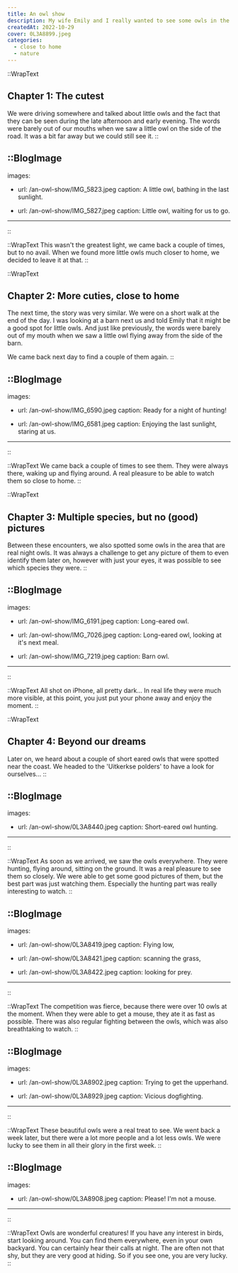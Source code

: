 ```yaml
---
title: An owl show
description: My wife Emily and I really wanted to see some owls in the area. In the spring and summer period of 2022, we were spoiled. In a short timespan, we found owls in three different places. A couple of them really close to our home.
createdAt: 2022-10-29
cover: 0L3A8899.jpeg
categories:
  - close to home
  - nature
---
```


::WrapText

<h2 class=" font-theme mb-6 text-3xl tracking-wide font-bold">Chapter 1: The cutest</h2>
We were driving somewhere and talked about little owls and the fact that they can be seen during the late afternoon and early evening. The words were barely out of our mouths when we saw a little owl on the side of the road. It was a bit far away but we could still see it.
::

<!-- prettier-ignore -->
::BlogImage
---

images:

- url: /an-owl-show/IMG_5823.jpeg
  caption: A little owl, bathing in the last sunlight.

- url: /an-owl-show/IMG_5827.jpeg
  caption: Little owl, waiting for us to go.

---

::

::WrapText
This wasn't the greatest light, we came back a couple of times, but to no avail. When we found more little owls much closer to home, we decided to leave it at that.
::

::WrapText

<h2 class=" font-theme mb-6 text-3xl tracking-wide font-bold">Chapter 2: More cuties, close to home</h2>
The next time, the story was very similar. We were on a short walk at the end of the day. I was looking at a barn next us and told Emily that it might be a good spot for little owls. And just like previously, the words were barely out of my mouth when we saw a little owl flying away from the side of the barn.

We came back next day to find a couple of them again.
::

<!-- prettier-ignore -->
::BlogImage
---

images:

- url: /an-owl-show/IMG_6590.jpeg
  caption: Ready for a night of hunting!

- url: /an-owl-show/IMG_6581.jpeg
  caption: Enjoying the last sunlight, staring at us.

---

::

::WrapText
We came back a couple of times to see them. They were always there, waking up and flying around. A real pleasure to be able to watch them so close to home.
::

::WrapText

<h2 class=" font-theme mb-6 text-3xl tracking-wide font-bold">Chapter 3: Multiple species, but no (good) pictures</h2>
Between these encounters, we also spotted some owls in the area that are real night owls. It was always a challenge to get any picture of them to even identify them later on, however with just your eyes, it was possible to see which species they were.
::

<!-- prettier-ignore -->
::BlogImage
---

images:

- url: /an-owl-show/IMG_6191.jpeg
  caption: Long-eared owl.

- url: /an-owl-show/IMG_7026.jpeg
  caption: Long-eared owl, looking at it's next meal.

- url: /an-owl-show/IMG_7219.jpeg
  caption: Barn owl.

---

::

::WrapText
All shot on iPhone, all pretty dark... In real life they were much more visible, at this point, you just put your phone away and enjoy the moment.
::

::WrapText

<h2 class=" font-theme mb-6 text-3xl tracking-wide font-bold">Chapter 4: Beyond our dreams</h2>
Later on, we heard about a couple of short eared owls that were spotted near the coast. We headed to the 'Uitkerkse polders' to have a look for ourselves...
::

<!-- prettier-ignore -->
::BlogImage
---

images:

- url: /an-owl-show/0L3A8440.jpeg
  caption: Short-eared owl hunting.

---

::

::WrapText
As soon as we arrived, we saw the owls everywhere. They were hunting, flying around, sitting on the ground. It was a real pleasure to see them so closely. We were able to get some good pictures of them, but the best part was just watching them. Especially the hunting part was really interesting to watch.
::

<!-- prettier-ignore -->
::BlogImage
---

images:

- url: /an-owl-show/0L3A8419.jpeg
  caption: Flying low,

- url: /an-owl-show/0L3A8421.jpeg
  caption: scanning the grass,

- url: /an-owl-show/0L3A8422.jpeg
  caption: looking for prey.

---

::

::WrapText
The competition was fierce, because there were over 10 owls at the moment. When they were able to get a mouse, they ate it as fast as possible. There was also regular fighting between the owls, which was also breathtaking to watch.
::

<!-- prettier-ignore -->
::BlogImage
---

images:

- url: /an-owl-show/0L3A8902.jpeg
  caption: Trying to get the upperhand.

- url: /an-owl-show/0L3A8929.jpeg
  caption: Vicious dogfighting.

---

::

::WrapText
These beautiful owls were a real treat to see. We went back a week later, but there were a lot more people and a lot less owls. We were lucky to see them in all their glory in the first week.
::

<!-- prettier-ignore -->
::BlogImage
---

images:

- url: /an-owl-show/0L3A8908.jpeg
  caption: Please! I'm not a mouse.

---

::

::WrapText
Owls are wonderful creatures! If you have any interest in birds, start looking around. You can find them everywhere, even in your own backyard. You can certainly hear their calls at night.
The are often not that shy, but they are very good at hiding. So if you see one, you are very lucky.
::
